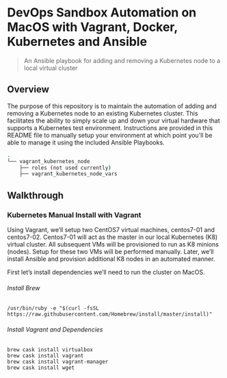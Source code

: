 # DevOps Sandbox Automation on MacOS with Vagrant, Docker, Kubernetes and Ansible

> An Ansible playbook for adding and removing a Kubernetes node to a local virtual cluster

## Overview
The purpose of this repository is to maintain the automation of adding and removing a Kubernetes node to an existing Kubernetes cluster.  This facilitates the ability to simply scale up and down your virtual hardware that supports a Kubernetes test environment.  Instructions are provided in this README file to manually setup your environment at which point you'll be able to manage it using the included Ansible Playbooks.

``` sh
.
└── vagrant_kubernetes_node
    ├── roles (not used currently)
    ├── vagrant_kubernetes_node_vars
```

## Walkthrough

### Kubernetes Manual Install with Vagrant
Using Vagrant, we’ll setup two CentOS7 virtual machines, centos7-01 and centos7-02.  Centos7-01 will act as the master in our local Kubernetes (K8) virtual cluster.  All subsequent VMs will be provisioned to run as K8 minions (nodes).  Setup for these two VMs will be performed manually.  Later, we’ll install Ansible and provision additional K8 nodes in an automated manner.

First let’s install dependencies we’ll need to run the cluster on MacOS.

###### Install Brew
```
/usr/bin/ruby -e "$(curl -fsSL https://raw.githubusercontent.com/Homebrew/install/master/install)"
```

###### Install Vagrant and Dependencies
```
brew cask install virtualbox
brew cask install vagrant
brew cask install vagrant-manager
brew cask install wget
```

